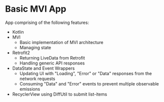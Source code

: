 # Basic MVI App

App comprising of the following features:

* Kotlin
* MVI
    * Basic implementation of MVI architecture
    * Managing state
* Retrofit2
    * Returning LiveData from Retrofit
    * Handling generic API responses
* DataState and Event Wrappers
    * Updating UI with "Loading", "Error" or "Data" responses from the network requests
    * Consuming "Data" and "Error" events to prevent multiple observable emissions
* RecyclerView using DiffUtil to submit list-items





















